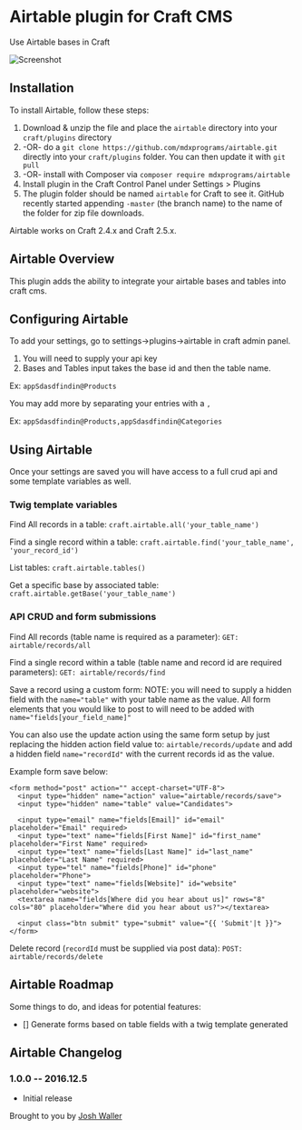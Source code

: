 # Airtable plugin for Craft CMS

Use Airtable bases in Craft

![Screenshot](http://www.chromegeek.com/wp-content/uploads/2016/02/Airtable-official-logo.png)

## Installation

To install Airtable, follow these steps:

1. Download & unzip the file and place the `airtable` directory into your `craft/plugins` directory
2.  -OR- do a `git clone https://github.com/mdxprograms/airtable.git` directly into your `craft/plugins` folder.  You can then update it with `git pull`
3.  -OR- install with Composer via `composer require mdxprograms/airtable`
4. Install plugin in the Craft Control Panel under Settings > Plugins
5. The plugin folder should be named `airtable` for Craft to see it.  GitHub recently started appending `-master` (the branch name) to the name of the folder for zip file downloads.

Airtable works on Craft 2.4.x and Craft 2.5.x.

## Airtable Overview

This plugin adds the ability to integrate your airtable bases and tables into
craft cms.

## Configuring Airtable

To add your settings, go to settings->plugins->airtable in craft admin panel.

1. You will need to supply your api key
2. Bases and Tables input takes the base id and then the table name.

Ex: `appSdasdfindin@Products`

You may add more by separating your entries with a `,`

Ex: `appSdasdfindin@Products,appSdasdfindin@Categories`

## Using Airtable

Once your settings are saved you will have access to a full crud api and some
template variables as well.

### Twig template variables
Find All records in a table:
`craft.airtable.all('your_table_name')`

Find a single record within a table:
`craft.airtable.find('your_table_name', 'your_record_id')`

List tables:
`craft.airtable.tables()`

Get a specific base by associated table:
`craft.airtable.getBase('your_table_name')`

### API CRUD and form submissions
Find All records (table name is required as a parameter):
`GET: airtable/records/all`

Find a single record within a table (table name and record id are required parameters):
`GET: airtable/records/find`

Save a record using a custom form:
NOTE: you will need to supply a hidden field with the `name="table"` with your
table name as the value.
All form elements that you would like to post to will need to be added with
`name="fields[your_field_name]"`

You can also use the update action using the same form setup by just replacing
the hidden action field value to: `airtable/records/update` and add a hidden field
`name="recordId"` with the current records id as the value.

Example form save below:
```
<form method="post" action="" accept-charset="UTF-8">
  <input type="hidden" name="action" value="airtable/records/save">
  <input type="hidden" name="table" value="Candidates">

  <input type="email" name="fields[Email]" id="email" placeholder="Email" required>
  <input type="text" name="fields[First Name]" id="first_name" placeholder="First Name" required>
  <input type="text" name="fields[Last Name]" id="last_name" placeholder="Last Name" required>
  <input type="tel" name="fields[Phone]" id="phone" placeholder="Phone">
  <input type="text" name="fields[Website]" id="website" placeholder="website">
  <textarea name="fields[Where did you hear about us]" rows="8" cols="80" placeholder="Where did you hear about us?"></textarea>

  <input class="btn submit" type="submit" value="{{ 'Submit'|t }}">
</form>
```

Delete record (`recordId` must be supplied via post data):
`POST: airtable/records/delete`

## Airtable Roadmap

Some things to do, and ideas for potential features:

- [] Generate forms based on table fields with a twig template generated

## Airtable Changelog

### 1.0.0 -- 2016.12.5

* Initial release

Brought to you by [Josh Waller](https://www.joshwaller.me)
